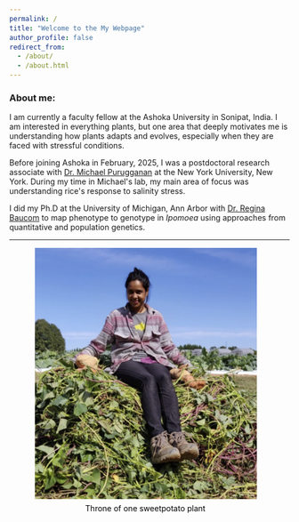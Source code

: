 ```yaml
---
permalink: /
title: "Welcome to the My Webpage"
author_profile: false
redirect_from: 
  - /about/
  - /about.html
---
```


### **About me:**
I am currently a faculty fellow at the Ashoka University in Sonipat, India. I am interested in everything plants, but one area that deeply motivates me is understanding how plants adapts and evolves, especially when they are faced with stressful conditions.  

Before joining Ashoka in February, 2025, I was a postdoctoral research associate with [Dr. Michael Purugganan](https://puruggananlab.org/) at the New York University, New York. During my time in Michael's lab, my main area of focus was understanding rice's response to salinity stress.  

I did my Ph.D at the University of Michigan, Ann Arbor with [Dr. Regina Baucom](https://baucomlab.wordpress.com/) to map phenotype to genotype in *Ipomoea* using approaches from quantitative and population genetics.

-----
<div style="text-align: center; padding-right: 15px">
  <a href="http://gupta-plantgenevo.github.io/images/profilePic.png">
    <img src="/images/profilePic.png" 
         width="400" 
         border="0" 
         onClick="_gaq.push(['_trackEvent', 'IMGs', 'Image', 'profile']);">
  </a>
  <div style="color: black; font-size: 14px; margin-top: 5px;">
    Throne of one sweetpotato plant
  </div>
</div>
